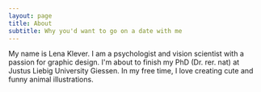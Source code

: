 ```yaml
---
layout: page
title: About
subtitle: Why you'd want to go on a date with me
---
```


My name is Lena Klever. I am a psychologist and vision scientist with a passion for graphic design. I'm about to finish my PhD (Dr. rer. nat) at Justus Liebig University Giessen. In my free time, I love creating cute and funny animal illustrations. 
